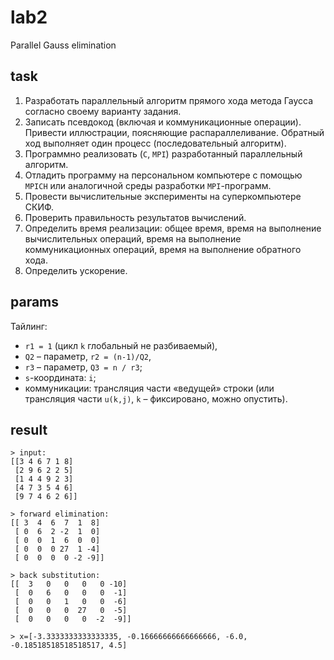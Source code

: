 # lab2

Parallel Gauss elimination

## task

1. Разработать параллельный алгоритм прямого хода метода Гаусса согласно своему
   варианту задания.
2. Записать псевдокод (включая и коммуникационные операции). Привести
   иллюстрации, поясняющие распараллеливание. Обратный ход выполняет один
   процесс (последовательный алгоритм).
3. Программно реализовать (`С`, `MPI`) разработанный параллельный алгоритм.
4. Отладить программу на персональном компьютере с помощью `MPICH` или
   аналогичной среды разработки `MPI`-программ.
5. Провести вычислительные эксперименты на суперкомпьютере СКИФ.
6. Проверить правильность результатов вычислений.
7. Определить время реализации: общее время, время на выполнение вычислительных
   операций, время на выполнение коммуникационных операций, время на выполнение
   обратного хода.
8. Определить ускорение.

## params

Тайлинг:

* `r1 = 1` (цикл `k` глобальный не разбиваемый),
* `Q2` – параметр, `r2 = (n-1)/Q2`,
* `r3` – параметр, `Q3 = n / r3`;
* `s`-координата: `i`;
* коммуникации: трансляция части «ведущей» строки (или трансляция части
  `u(k,j)`, `k` – фиксировано, можно опустить).

## result

```
> input:
[[3 4 6 7 1 8]
 [2 9 6 2 2 5]
 [1 4 4 9 2 3]
 [4 7 3 5 4 6]
 [9 7 4 6 2 6]]

> forward elimination:
[[ 3  4  6  7  1  8]
 [ 0  6  2 -2  1  0]
 [ 0  0  1  6  0  0]
 [ 0  0  0 27  1 -4]
 [ 0  0  0  0 -2 -9]]

> back substitution:
[[  3   0   0   0   0 -10]
 [  0   6   0   0   0  -1]
 [  0   0   1   0   0  -6]
 [  0   0   0  27   0  -5]
 [  0   0   0   0  -2  -9]]

> x=[-3.3333333333333335, -0.16666666666666666, -6.0, -0.18518518518518517, 4.5]
```
